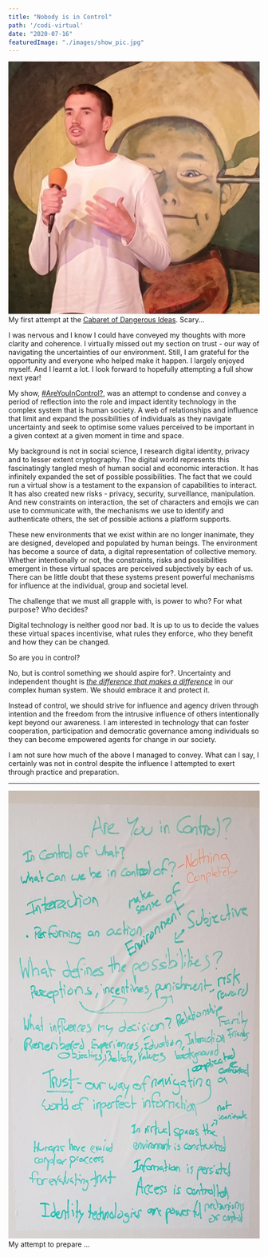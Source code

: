 ```yaml
---
title: "Nobody is in Control"
path: '/codi-virtual'
date: "2020-07-16"
featuredImage: "./images/show_pic.jpg"  
---
```

![Presenting at the Stand](./images/show_pic.jpg)
My first attempt at the [Cabaret of Dangerous Ideas](https://ondemand.thestand.co.uk/Video/EGMEGL/the_cabaret_of_dangerous_ideas). Scary...

I was nervous and I know I could have conveyed my thoughts with more clarity and coherence. I virtually missed out my section on trust - our way of navigating the uncertainties of our environment. Still, I am grateful for the opportunity and everyone who helped make it happen. I largely enjoyed myself. And I learnt a lot. I look forward to hopefully attempting a full show next year!

My show, [#AreYouInControl?](https://wip-abramson.dev/in-control), was an attempt to condense and convey a period of reflection into the role and impact identity technology in the complex system that is human society. A web of relationships and influence that limit and expand the possibilities of individuals as they navigate uncertainty and seek to optimise some values perceived to be important in a given context at a given moment in time and space. 

My background is not in social science, I research digital identity, privacy and to lesser extent cryptography. The digital world represents this fascinatingly tangled mesh of human social and economic interaction. It has infinitely expanded the set of possible possibilities. The fact that we could run a virtual show is a testament to the expansion of capabilities to interact. It has also created new risks - privacy, security, surveillance, manipulation. And new constraints on interaction, the set of characters and emojis we can use to communicate with, the mechanisms we use to identify and authenticate others, the set of possible actions a platform supports.

These new environments that we exist within are no longer inanimate, they are designed, developed and populated by human beings. The environment has become a source of data, a digital representation of collective memory. Whether intentionally or not, the constraints, risks and possibilities emergent in these virtual spaces are perceived subjectively by each of us. There can be little doubt that these systems present powerful mechanisms for influence at the individual, group and societal level.

The challenge that we must all grapple with, is power to who? For what purpose? Who decides?

Digital technology is neither good nor bad. It is up to us to decide the values these virtual spaces incentivise, what rules they enforce, who they benefit and how they can be changed.

So are you in control?
 
No, but is control something we should aspire for?. Uncertainty and independent thought is [*the difference that makes a difference*](https://press.uchicago.edu/ucp/books/book/chicago/S/bo3620295.html) in our complex human system. We should embrace it and protect it.

Instead of control, we should strive for influence and agency driven through intention and the freedom from the intrusive influence of others intentionally kept beyond our awareness. I am interested in technology that can foster cooperation, participation and democratic governance among individuals so they can become empowered agents for change in our society.

I am not sure how much of the above I managed to convey. What can I say, I certainly was not in control despite the influence I attempted to exert through practice and preparation.

<hr/>

<div class="idea-page">
<img src="./images/notes.jpg" />
   My attempt to prepare ...
 </div>
